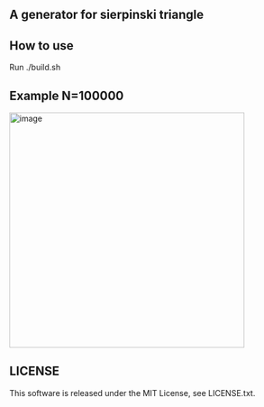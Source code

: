 ## A generator for sierpinski triangle 

## How to use

Run ./build.sh

## Example N=100000

<img width="417" alt="image" src="https://user-images.githubusercontent.com/29176287/122020953-3174eb80-ce00-11eb-839b-b5a1a5c03c55.png">

## LICENSE

This software is released under the MIT License, see LICENSE.txt.
